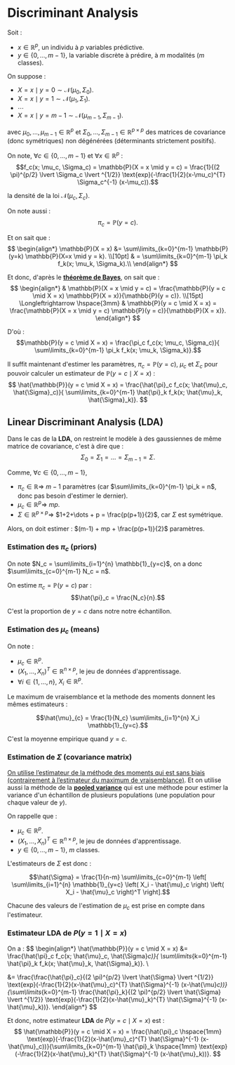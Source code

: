 # Discriminant Analysis

Soit :
- $x \in \mathbb{R}^{p}$, un individu à $p$ variables prédictive.
- $y \in \{0, \dots, m-1\}$, la variable discrète à prédire, à $m$ modalités ($m$ classes).

On suppose :
- $X = x \mid y = 0 \sim \mathcal{N}(\mu_{0}, \Sigma_{0})$.
- $X = x \mid y = 1 \sim \mathcal{N}(\mu_{1}, \Sigma_{1})$.
- $\cdots$
- $X=x \mid y = m-1 \sim \mathcal{N}(\mu_{m-1}, \Sigma_{m-1})$.

avec $\mu_{0}, \dots, \mu_{m-1} \in \mathbb{R}^{p}$ et $\Sigma_{0}, \dots, \Sigma_{m-1} \in \mathbb{R}^{p \times p}$ des matrices de covariance (donc symétriques) non dégénérées (déterminants strictement positifs).

On note, $\forall c \in \{0, \dots, m-1\}$ et $\forall x \in \mathbb{R}^{p}$ :
$$f_c(x; \mu_c, \Sigma_c) = \mathbb{P}(X = x \mid y = c) = \frac{1}{(2 \pi)^{p/2} \lvert \Sigma_c \lvert ^{1/2}} \text{exp}(-\frac{1}{2}(x-\mu_c)^{T} \Sigma_c^{-1} (x-\mu_c)).$$

la densité de la loi $\mathcal{N}(\mu_{c}, \Sigma_{c})$.

On note aussi : $$\pi_c = {\mathbb{P}(y = c)}.$$

Et on sait que :
$$
\begin{align*}
    \mathbb{P}(X = x) 
    &= \sum\limits_{k=0}^{m-1} \mathbb{P}(y=k) \mathbb{P}(X=x \mid y = k). \\[10pt]
    & = \sum\limits_{k=0}^{m-1} \pi_k f_k(x; \mu_k, \Sigma_k).\\
\end{align*}
$$

Et donc, d'après le [**théorème de Bayes**](https://fr.wikipedia.org/wiki/Th%C3%A9or%C3%A8me_de_Bayes), on sait que :
$$
\begin{align*}
    &
    \mathbb{P}(X = x \mid y = c) = \frac{\mathbb{P}(y = c \mid X = x) \mathbb{P}(X = x)}{\mathbb{P}(y = c)}.
    \\[15pt]
    \Longleftrightarrow \hspace{3mm} &
    \mathbb{P}(y = c \mid X = x) = \frac{\mathbb{P}(X = x \mid y = c) \mathbb{P}(y = c)}{\mathbb{P}(X = x)}.
\end{align*}
$$

D'où :
$$\mathbb{P}(y = c \mid X = x) = \frac{\pi_c f_c(x; \mu_c, \Sigma_c)}{ \sum\limits_{k=0}^{m-1} \pi_k f_k(x; \mu_k, \Sigma_k)}.$$  

Il suffit maintenant d'estimer les paramètres, $\pi_c =  {\mathbb{P}(y = c)}$, $\mu_c$ et $\Sigma_c$ pour pouvoir calculer un estimateur de $\mathbb{P}(y = c \mid X = x)$ : 
$$
\hat{\mathbb{P}}(y = c \mid X = x) = \frac{\hat{\pi}_c f_c(x; \hat{\mu}_c, \hat{\Sigma}_c)}{ \sum\limits_{k=0}^{m-1} \hat{\pi}_k f_k(x; \hat{\mu}_k, \hat{\Sigma}_k)}.
$$

## Linear Discriminant Analysis (LDA)

Dans le cas de la **LDA**, on restreint le modèle à des gaussiennes de même matrice de covariance, c'est à dire que :
$$\Sigma_0 = \Sigma_1 = \dots = \Sigma_{m-1} = \Sigma.$$

Comme, $\forall c \in \{0, \dots, m-1\}$, 
- $\pi_c \in \mathbb{R} \Longrightarrow$ $m-1$ paramètres (car $\sum\limits_{k=0}^{m-1} \pi_k = n$, donc pas besoin d'estimer le dernier).
- $\mu_c \in \mathbb{R}^p \Longrightarrow$ $mp$.
- $\Sigma \in \mathbb{R}^{p \times p} \Longrightarrow$ $1+2+\dots + p = \frac{p(p+1)}{2}$, car $\Sigma$ est symétrique.

Alors, on doit estimer : $(m-1) + mp + \frac{p(p+1)}{2}$ paramètres.

### Estimation des $\pi_c$ (priors)

On note $N_c = \sum\limits_{i=1}^{n} \mathbb{1}_{y=c}$, on a donc $\sum\limits_{c=0}^{m-1} N_c = n$.

On estime $\pi_c = \mathbb{P}(y = c)$ par :
$$\hat{\pi}_c = \frac{N_c}{n}.$$

C'est la proportion de $y=c$ dans notre notre échantillon.

### Estimation des $\mu_c$ (means)

On note :
- $\mu_{c} \in \mathbb{R}^p$.
- $(X_1, \dots, X_n)^T \in \mathbb{R}^{n \times p}$, le jeu de données d'apprentissage.
- $\forall i \in \{1, \dots, n\}$, $X_i \in \mathbb{R}^p$.

Le maximum de vraisemblance et la methode des moments
donnent les mêmes estimateurs :

$$\hat{\mu}_{c} = \frac{1}{N_c} \sum\limits_{i=1}^{n} X_i \mathbb{1}_{y=c}.$$

C'est la moyenne empirique quand $y=c$.

### Estimation de $\Sigma$ (covariance matrix)

[On utilise l’estimateur de la méthode des moments qui est sans biais (contrairement à l’estimateur du maximum de vraisemblance)](https://en.wikipedia.org/wiki/Estimation_of_covariance_matrices). Et on utilise aussi la méthode de la [**pooled variance**](https://en.wikipedia.org/wiki/Pooled_variance) qui est une méthode pour estimer la variance d'un échantillon de plusieurs populations (une population pour chaque valeur de $y$).

On rappelle que :
- $\mu_{c} \in \mathbb{R}^p$.
- $(X_1, \dots, X_n)^T \in \mathbb{R}^{n \times p}$, le jeu de données d'apprentissage.
- $y \in \{0, \dots, m-1\}$, $m$ classes.

L'estimateurs de $\Sigma$ est donc :

$$\hat{\Sigma} = \frac{1}{n-m} \sum\limits_{c=0}^{m-1} \left[ \sum\limits_{i=1}^{n} \mathbb{1}_{y=c} \left( X_i - \hat{\mu}_c \right) \left( X_i - \hat{\mu}_c \right)^T \right].$$

Chacune des valeurs de l'estimation de $\mu_c$ est prise en compte dans l'estimateur.

### Estimateur LDA de $P( y=1 \mid X=x)$

On a :
$$
\begin{align*}
\hat{\mathbb{P}}(y = c \mid X = x) 
&= \frac{\hat{\pi}_c f_c(x; \hat{\mu}_c, \hat{\Sigma}_c)}{ \sum\limits_{k=0}^{m-1} \hat{\pi}_k f_k(x; \hat{\mu}_k, \hat{\Sigma}_k)}. \\

&= \frac{\frac{\hat{\pi}_c}{(2 \pi)^{p/2} \lvert \hat{\Sigma} \lvert ^{1/2}} \text{exp}(-\frac{1}{2}(x-\hat{\mu}_c)^{T} \hat{\Sigma}^{-1} (x-\hat{\mu}_c))}{\sum\limits_{k=0}^{m-1} \frac{\hat{\pi}_k}{(2 \pi)^{p/2} \lvert \hat{\Sigma} \lvert ^{1/2}} \text{exp}(-\frac{1}{2}(x-\hat{\mu}_k)^{T} \hat{\Sigma}^{-1} (x-\hat{\mu}_k))}.
\end{align*}
$$

Et donc, notre estimateur **LDA** de $P( y=c \mid X=x)$ est :
$$
\hat{\mathbb{P}}(y = c \mid X = x)  = \frac{\hat{\pi}_c \hspace{1mm} \text{exp}(-\frac{1}{2}(x-\hat{\mu}_c)^{T} \hat{\Sigma}^{-1} (x-\hat{\mu}_c))}{\sum\limits_{k=0}^{m-1} \hat{\pi}_k \hspace{1mm} \text{exp}(-\frac{1}{2}(x-\hat{\mu}_k)^{T} \hat{\Sigma}^{-1} (x-\hat{\mu}_k))}.
$$